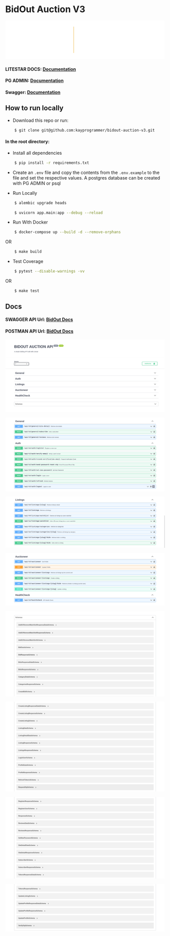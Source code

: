 # BidOut Auction V3

![alt text](https://github.com/kayprogrammer/bidout-auction-v3/blob/main/display/litestar.svg?raw=true)


#### LITESTAR DOCS: [Documentation](https://docs.litestar.dev/)

#### PG ADMIN: [Documentation](https://pgadmin.org) 

#### Swagger: [Documentation](https://swagger.io/docs/)

## How to run locally

* Download this repo or run: 
```bash
    $ git clone git@github.com:kayprogrammer/bidout-auction-v3.git
```

#### In the root directory:
- Install all dependencies
```bash
    $ pip install -r requirements.txt
```
- Create an `.env` file and copy the contents from the `.env.example` to the file and set the respective values. A postgres database can be created with PG ADMIN or psql

- Run Locally
```bash
    $ alembic upgrade heads 
```
```bash
    $ uvicorn app.main:app --debug --reload
```

- Run With Docker
```bash
    $ docker-compose up --build -d --remove-orphans
```
OR
```bash
    $ make build
```

- Test Coverage
```bash
    $ pytest --disable-warnings -vv
```
OR
```bash
    $ make test
```

## Docs
#### SWAGGER API Url: [BidOut Docs](https://bidout-fastapi.vercel.app/)
#### POSTMAN API Url: [BidOut Docs](https://bit.ly/bidout-api)

![alt text](https://github.com/kayprogrammer/bidout-auction-v3/blob/main/display/display1.png?raw=true)

![alt text](https://github.com/kayprogrammer/bidout-auction-v3/blob/main/display/display2.png?raw=true)

![alt text](https://github.com/kayprogrammer/bidout-auction-v3/blob/main/display/display3.png?raw=true)

![alt text](https://github.com/kayprogrammer/bidout-auction-v3/blob/main/display/display4.png?raw=true)

![alt text](https://github.com/kayprogrammer/bidout-auction-v3/blob/main/display/display5.png?raw=true)

![alt text](https://github.com/kayprogrammer/bidout-auction-v3/blob/main/display/display6.png?raw=true)

![alt text](https://github.com/kayprogrammer/bidout-auction-v3/blob/main/display/display7.png?raw=true)

![alt text](https://github.com/kayprogrammer/bidout-auction-v3/blob/main/display/display8.png?raw=true)
